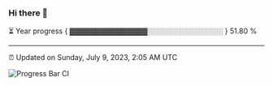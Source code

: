 ### Hi there 👋

⏳ Year progress { ▓▓▓▓▓▓▓▓▓▓▓▓▓▓▓░░░░░░░░░░░░░░░ } 51.80 %

---

⏰ Updated on Sunday, July 9, 2023, 2:05 AM UTC

![Progress Bar CI](https://github.com/arthurbuhl/arthurbuhl/workflows/Progress%20Bar%20CI/badge.svg)
